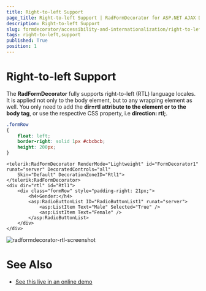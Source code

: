 ```yaml
---
title: Right-to-left Support
page_title: Right-to-left Support | RadFormDecorator for ASP.NET AJAX Documentation
description: Right-to-left Support
slug: formdecorator/accessibility-and-internationalization/right-to-left-support
tags: right-to-left,support
published: True
position: 1
---
```


# Right-to-left Support

The **RadFormDecorator** fully supports right-to-left (RTL) language locales. It is applied not only to the body element, but to any wrapping element as well. You only need to add the **dir=rtl attribute to the element or to the body tag**, or use the respective CSS property, i.e **direction: rtl;**.

````CSS
.formRow
{
	float: left;
	border-right: solid 1px #cbcbcb;
	height: 200px;
}
````

````ASP.NET
<telerik:RadFormDecorator RenderMode="Lightweight" id="FormDecorator1" runat="server" DecoratedControls="all"
	Skin="Default" DecorationZoneID="Rtl1">
</telerik:RadFormDecorator>
<div dir="rtl" id="Rtl1">
	<div class="formRow" style="padding-right: 21px;">
		<h4>Gender:</h4>
		<asp:RadioButtonList ID="RadioButtonList1" runat="server">
			<asp:ListItem Text="Male" Selected="True" />
			<asp:ListItem Text="Female" />
		</asp:RadioButtonList>
	</div>
</div>
````

![radformdecorator-rtl-screenshot](images/radformdecorator-rtl-screenshot.png)

# See Also

 * [See this live in an online demo](https://demos.telerik.com/aspnet-ajax/formdecorator/examples/righttoleftsupport/defaultcs.aspx)
